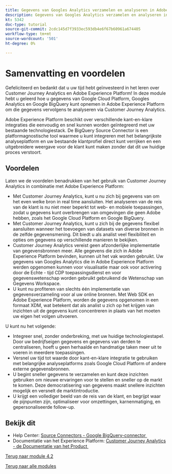 ```yaml
---
title: Gegevens van Googles Analytics verzamelen en analyseren in Adobe Experience Platform met de BigQuery Source-connector - Samenvatting
description: Gegevens van Googles Analytics verzamelen en analyseren in Adobe Experience Platform met de BigQuery Source-connector - Samenvatting
kt: 5342
doc-type: tutorial
source-git-commit: 2cdc145d7f3933ec593db4e6f67b60961a674405
workflow-type: tm+mt
source-wordcount: '501'
ht-degree: 0%

---
```


# Samenvatting en voordelen

Gefeliciteerd en bedankt dat u uw tijd hebt geïnvesteerd in het leren over Customer Journey Analytics en Adobe Experience Platform!
In deze module hebt u geleerd hoe u gegevens van Google Cloud Platform, Googles Analytics en Google BigQuery kunt opnemen in Adobe Experience Platform om die gegevens vervolgens te analyseren via Customer Journey Analytics.

Adobe Experience Platform beschikt over verschillende kant-en-klare integraties die eenvoudig en snel kunnen worden geïntegreerd met uw bestaande technologiestack. De BigQuery Source Connector is een platformagnostische tool waarmee u kunt integreren met het belangrijkste analyseplatform en uw bestaande klantprofiel direct kunt verrijken en een uitgebreidere weergave voor de klant kunt maken zonder dat dit uw huidige proces verstoort.

## Voordelen

Laten we de voordelen benadrukken van het gebruik van Customer Journey Analytics in combinatie met Adobe Experience Platform:

- Met Customer Journey Analytics, kunt u nu zich bij gegevens van om het even welke bron in real time aansluiten. Het analyseren van de reis van de klant is nu niet meer beperkt tot web- en mobiele toepassingen, zodat u gegevens kunt overbrengen van omgevingen die geen Adobe hebben, zoals het Google Cloud Platform en Google BigQuery.
- Met Customer Journey Analytics, kunt u zich bij de gegevens flexibel aansluiten wanneer het toevoegen van datasets van diverse bronnen in de zelfde gegevensmening. Dit biedt u als analist veel flexibiliteit en opties om gegevens op verschillende manieren te bekijken.
- Customer Journey Analytics vereist geen afzonderlijke implementatie van gegevensbronnen meer. Alle gegevens die zich in Adobe Experience Platform bevinden, kunnen uit het vak worden gebruikt. Uw gegevens van Googles Analytics die in Adobe Experience Platform werden opgenomen kunnen voor visualisatie maar ook voor activering door de Echte - tijd CDP toepassingsdienst en voor gegevenswetenschap worden gebruikt gebruikend de Wetenschap van Gegevens Workspace.
- U kunt nu profiteren van slechts één implementatie van gegevensverzameling voor al uw online bronnen. Met Web SDK en Adobe Experience Platform, worden de gegevens opgenomen in een formaat XDM, wat betekent dat als analist u zich op het krijgen van inzichten uit de gegevens kunt concentreren in plaats van het moeten uw eigen het volgen uitvoeren.

U kunt nu het volgende:

- Integreer snel, zonder onderbreking, met uw huidige technologiestapel. Door uw bedrijfseigen gegevens en gegevens van derden te centraliseren, hoeft u geen herhaalde en handmatige taken meer uit te voeren in meerdere toepassingen.
- Versnel uw tijd tot waarde door kant-en-klare integratie te gebruiken met belangrijke analyseplatforms zoals Google Cloud Platform of andere externe gegevensbronnen.
- U begint sneller gegevens te verzamelen en kunt deze inzichten gebruiken om nieuwe ervaringen voor te stellen en sneller op de markt te komen. Deze democratisering van gegevens maakt snellere inzichten mogelijk en versnelt de marktintroductie.
- U krijgt een vollediger beeld van de reis van de klant, en begrijpt waar de pijnpunten zijn, optimaliseer voor omzettingen, karnenmatiging, en gepersonaliseerde follow-up.

## Bekijk dit

- Help Center: [&#x200B; Source Connectors - Google BigQuery-connector &#x200B;](https://experienceleague.adobe.com/docs/experience-platform/sources/connectors/databases/bigquery.html?lang=nl-NL)
- Documentatie van het Experience Platform: [&#x200B; Customer Journey Analytics - de Documentatie van het Product &#x200B;](https://experienceleague.adobe.com/docs/analytics-platform/using/cja-landing.html?lang=nl-NL)

[Terug naar module 4.2](./customer-journey-analytics-bigquery-gcp.md)

[Terug naar alle modules](./../../../overview.md)
